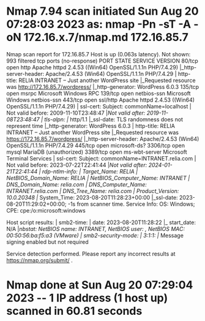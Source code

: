 # Nmap 7.94 scan initiated Sun Aug 20 07:28:03 2023 as: nmap -Pn -sT -A -oN 172.16.x.7/nmap.md 172.16.85.7
Nmap scan report for 172.16.85.7
Host is up (0.063s latency).
Not shown: 993 filtered tcp ports (no-response)
PORT     STATE SERVICE       VERSION
80/tcp   open  http          Apache httpd 2.4.53 ((Win64) OpenSSL/1.1.1n PHP/7.4.29)
|_http-server-header: Apache/2.4.53 (Win64) OpenSSL/1.1.1n PHP/7.4.29
| http-title: RELIA INTRANET &#8211; Just another WordPress site
|_Requested resource was http://172.16.85.7/wordpress/
|_http-generator: WordPress 6.0.3
135/tcp  open  msrpc         Microsoft Windows RPC
139/tcp  open  netbios-ssn   Microsoft Windows netbios-ssn
443/tcp  open  ssl/http      Apache httpd 2.4.53 ((Win64) OpenSSL/1.1.1n PHP/7.4.29)
| ssl-cert: Subject: commonName=localhost
| Not valid before: 2009-11-10T23:48:47
|_Not valid after:  2019-11-08T23:48:47
| tls-alpn: 
|_  http/1.1
|_ssl-date: TLS randomness does not represent time
|_http-generator: WordPress 6.0.3
| http-title: RELIA INTRANET &#8211; Just another WordPress site
|_Requested resource was https://172.16.85.7/wordpress/
|_http-server-header: Apache/2.4.53 (Win64) OpenSSL/1.1.1n PHP/7.4.29
445/tcp  open  microsoft-ds?
3306/tcp open  mysql         MariaDB (unauthorized)
3389/tcp open  ms-wbt-server Microsoft Terminal Services
| ssl-cert: Subject: commonName=INTRANET.relia.com
| Not valid before: 2023-07-22T22:41:44
|_Not valid after:  2024-01-21T22:41:44
| rdp-ntlm-info: 
|   Target_Name: RELIA
|   NetBIOS_Domain_Name: RELIA
|   NetBIOS_Computer_Name: INTRANET
|   DNS_Domain_Name: relia.com
|   DNS_Computer_Name: INTRANET.relia.com
|   DNS_Tree_Name: relia.com
|   Product_Version: 10.0.20348
|_  System_Time: 2023-08-20T11:28:23+00:00
|_ssl-date: 2023-08-20T11:29:02+00:00; -1s from scanner time.
Service Info: OS: Windows; CPE: cpe:/o:microsoft:windows

Host script results:
| smb2-time: 
|   date: 2023-08-20T11:28:22
|_  start_date: N/A
|_nbstat: NetBIOS name: INTRANET, NetBIOS user: <unknown>, NetBIOS MAC: 00:50:56:ba:f5:a3 (VMware)
| smb2-security-mode: 
|   3:1:1: 
|_    Message signing enabled but not required

Service detection performed. Please report any incorrect results at https://nmap.org/submit/ .
# Nmap done at Sun Aug 20 07:29:04 2023 -- 1 IP address (1 host up) scanned in 60.81 seconds
